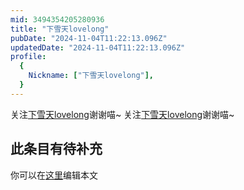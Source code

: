 ```yaml
---
mid: 3494354205280936
title: "下雪天lovelong"
pubDate: "2024-11-04T11:22:13.096Z"
updatedDate: "2024-11-04T11:22:13.096Z"
profile:
  {
    Nickname: ["下雪天lovelong"],
  }
---
```


关注[下雪天lovelong](https://space.bilibili.com/3494354205280936)谢谢喵~ 关注[下雪天lovelong](https://space.bilibili.com/3494354205280936)谢谢喵~

## 此条目有待补充
你可以在[这里](https://github.com/Yuhanawa/VTuber.ICU/edit/master/src/content/v/下雪天lovelong/index.md)编辑本文
